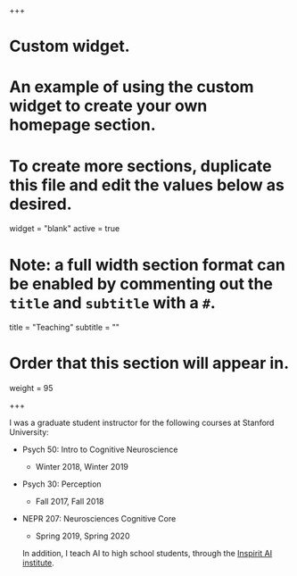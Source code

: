 +++
# Custom widget.
# An example of using the custom widget to create your own homepage section.
# To create more sections, duplicate this file and edit the values below as desired.
widget = "blank"
active = true

# Note: a full width section format can be enabled by commenting out the `title` and `subtitle` with a `#`.
title = "Teaching"
subtitle = ""

# Order that this section will appear in.
weight = 95

+++

I was a graduate student instructor for the following courses at Stanford University:

- Psych 50: Intro to Cognitive Neuroscience
  - Winter 2018, Winter 2019
- Psych 30: Perception
  - Fall 2017, Fall 2018
- NEPR 207: Neurosciences Cognitive Core
  - Spring 2019, Spring 2020

  In addition, I teach AI to high school students, through the [Inspirit AI institute](https://www.inspiritai.com/).
